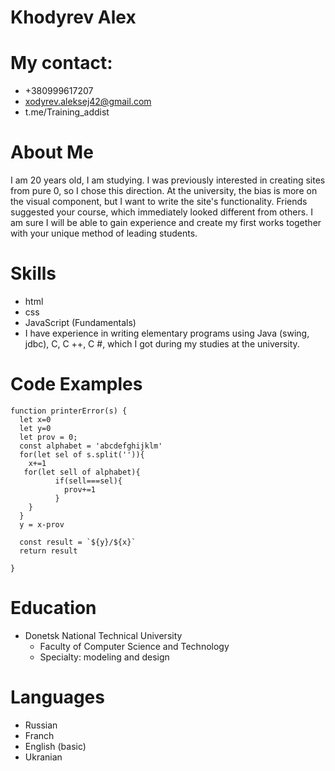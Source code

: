 # Khodyrev Alex

# My contact:
* +380999617207
* xodyrev.aleksej42@gmail.com
* t.me/Training_addist

# About Me
I am 20 years old, I am studying.
I was previously interested in creating sites from pure 0, so I chose this direction. At the university, the bias is more on the visual component, but I want to write the site's functionality. Friends suggested your course, which immediately looked different from others. I am sure I will be able to gain experience and create my first works together with your unique method of leading students.
# Skills
* html
* css
* JavaScript (Fundamentals)
* I have experience in writing elementary programs using Java (swing, jdbc), C, C ++, C #, which I got during my studies at the university.
# Code Examples
```
function printerError(s) {
  let x=0
  let y=0
  let prov = 0;
  const alphabet = 'abcdefghijklm'
  for(let sel of s.split('')){
    x+=1
   for(let sell of alphabet){
          if(sell===sel){
            prov+=1
          }
    }
  }
  y = x-prov
  
  const result = `${y}/${x}`
  return result
  
}

```
# Education
* Donetsk National Technical University
    * Faculty of Computer Science and Technology
    * Specialty: modeling and design
# Languages
* Russian 
* Franch
* English (basic)
* Ukranian
